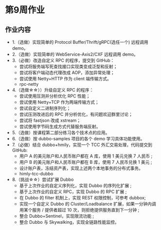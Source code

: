 # 第9周作业

## 作业内容

- 1.（选做）实现简单的 Protocol Buffer/Thrift/gRPC(选任一个) 远程调用 demo。
- 2.（选做）实现简单的 WebService-Axis2/CXF 远程调用 demo。
- 3.（必做）改造自定义 RPC 的程序，提交到 GitHub：
  - 尝试将服务端写死查找接口实现类变成泛型和反射；
  - 尝试将客户端动态代理改成 AOP，添加异常处理；
  - 尝试使用 Netty+HTTP 作为 client 端传输方式。
  - rpc-netty
- 4.（选做☆☆））升级自定义 RPC 的程序：
  - 尝试使用压测并分析优化 RPC 性能；
  - 尝试使用 Netty+TCP 作为两端传输方式；
  - 尝试自定义二进制序列化；
  - 尝试压测改进后的 RPC 并分析优化，有问题欢迎群里讨论；
  - 尝试将 fastjson 改成 xstream；
  - 尝试使用字节码生成方式代替服务端反射。
- 5.（选做）按课程第二部分练习各个技术点的应用。
- 6.（选做）按 dubbo-samples 项目的各个 demo 学习具体功能使用。
- 7.（必做）结合 dubbo+hmily，实现一个 TCC 外汇交易处理，代码提交到 GitHub:
  - 用户 A 的美元账户和人民币账户都在 A 库，使用 1 美元兑换 7 人民币 ;
  - 用户 B 的美元账户和人民币账户都在 B 库，使用 7 人民币兑换 1 美元 ;
  - 设计账户表，冻结资产表，实现上述两个本地事务的分布式事务。 
  - himly-tcc-dubbo
- 8.（挑战☆☆）尝试扩展 Dubbo
  - 基于上次作业的自定义序列化，实现 Dubbo 的序列化扩展 ;
  - 基于上次作业的自定义 RPC，实现 Dubbo 的 RPC 扩展 ;
  - 在 Dubbo 的 filter 机制上，实现 REST 权限控制，可参考 dubbox;
  - 实现一个自定义 Dubbo 的 Cluster/Loadbalance 扩展，如果一分钟内调用某个服务 / 提供者超过 10 次，则拒绝提供服务直到下一分钟 ;
  - 整合 Dubbo+Sentinel，实现限流功能 ;
  - 整合 Dubbo 与 Skywalking，实现全链路性能监控。